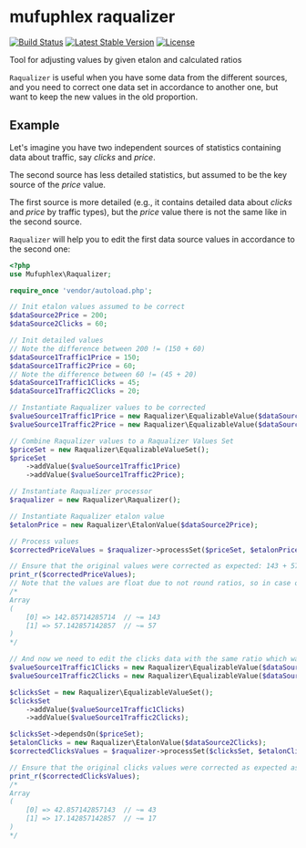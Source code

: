 # mufuphlex raqualizer


[![Build Status](https://travis-ci.org/Mufuphlex/raqualizer.svg?branch=master)](https://travis-ci.org/Mufuphlex/raqualizer)
[![Latest Stable Version](https://poser.pugx.org/mufuphlex/raqualizer/v/stable)](https://packagist.org/packages/mufuphlex/raqualizer)
[![License](https://poser.pugx.org/mufuphlex/raqualizer/license)](https://packagist.org/packages/mufuphlex/raqualizer)


Tool for adjusting values by given etalon and calculated ratios

`Raqualizer` is useful when you have some data from the different sources, and you need to correct one data set in accordance to another one, but want to keep the new values in the old proportion.

## Example
Let's imagine you have two independent sources of statistics containing data about traffic, say _clicks_ and _price_.

The second source has less detailed statistics, but assumed to be the key source of the _price_ value.

The first source is more detailed (e.g., it contains detailed data about _clicks_ and _price_ by traffic types), but the _price_ value there is not the same like in the second source.

`Raqualizer` will help you to edit the first data source values in accordance to the second one:

```php
<?php
use Mufuphlex\Raqualizer;

require_once 'vendor/autoload.php';

// Init etalon values assumed to be correct
$dataSource2Price = 200;
$dataSource2Clicks = 60;

// Init detailed values
// Note the difference between 200 != (150 + 60)
$dataSource1Traffic1Price = 150;
$dataSource1Traffic2Price = 60;
// Note the difference between 60 != (45 + 20)
$dataSource1Traffic1Clicks = 45;
$dataSource1Traffic2Clicks = 20;

// Instantiate Raqualizer values to be corrected
$valueSource1Traffic1Price = new Raqualizer\EqualizableValue($dataSource1Traffic1Price);
$valueSource1Traffic2Price = new Raqualizer\EqualizableValue($dataSource1Traffic2Price);

// Combine Raqualizer values to a Raqualizer Values Set
$priceSet = new Raqualizer\EqualizableValueSet();
$priceSet
    ->addValue($valueSource1Traffic1Price)
    ->addValue($valueSource1Traffic2Price);

// Instantiate Raqualizer processor
$raqualizer = new Raqualizer\Raqualizer();

// Instantiate Raqualizer etalon value
$etalonPrice = new Raqualizer\EtalonValue($dataSource2Price);

// Process values
$correctedPriceValues = $raqualizer->processSet($priceSet, $etalonPrice);

// Ensure that the original values were corrected as expected: 143 + 57 = 200
print_r($correctedPriceValues);
// Note that the values are float due to not round ratios, so in case of need you can round them later
/*
Array
(
    [0] => 142.85714285714  // ~= 143
    [1] => 57.142857142857  // ~= 57
)
*/

// And now we need to edit the clicks data with the same ratio which was applied to price
$valueSource1Traffic1Clicks = new Raqualizer\EqualizableValue($dataSource1Traffic1Clicks);
$valueSource1Traffic2Clicks = new Raqualizer\EqualizableValue($dataSource1Traffic2Clicks);

$clicksSet = new Raqualizer\EqualizableValueSet();
$clicksSet
    ->addValue($valueSource1Traffic1Clicks)
    ->addValue($valueSource1Traffic2Clicks);

$clicksSet->dependsOn($priceSet);
$etalonClicks = new Raqualizer\EtalonValue($dataSource2Clicks);
$correctedClicksValues = $raqualizer->processSet($clicksSet, $etalonClicks);

// Ensure that the original clicks values were corrected as expected as well: 43 + 7 = 60
print_r($correctedClicksValues);
/*
Array
(
    [0] => 42.857142857143  // ~= 43
    [1] => 17.142857142857  // ~= 17
)
*/
```
